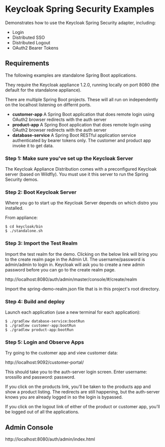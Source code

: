 # Keycloak Spring Security Examples

Demonstrates how to use the Keycloak Spring Security adapter, including:

* Login
* Distributed SSO
* Distributed Logout
* OAuth2 Bearer Tokens

## Requirements

The following examples are standalone Spring Boot applications.

They require the Keycloak appliance 1.2.0, running locally on port 8080 (the default for the
standalone appliance).

There are multiple Spring Boot projects.  These will all run on independently on the localhost
listening on differnt ports.

* **customer-app** A Spring Boot application that does remote login using OAuth2 browser redirects with the auth server
* **product-app** A Spring Boot application that does remote login using OAuth2 browser redirects with the auth server
* **database-service** A Spring Boot RESTful application service authenticated by bearer tokens only. The customer and product app invoke it to get data.


### Step 1: Make sure you've set up the Keycloak Server

The Keycloak Appliance Distribution comes with a preconfigured Keycloak server (based on Wildfly).  You must use it this server to run the Spring Security demos.  

### Step 2: Boot Keycloak Server

Where you go to start up the Keycloak Server depends on which distro you installed.

From appliance:

```
$ cd keycloak/bin
$ ./standalone.sh
```

### Step 3: Import the Test Realm

Import the test realm for the demo.  Clicking on the below link will bring you to the
create realm page in the Admin UI.  The username/password is admin/admin to login in.  Keycloak will ask you to create a new admin password before you can go to the create 
realm page.

http://localhost:8080/auth/admin/master/console/#/create/realm

Import the spring-demo-realm.json file that is in this project's root directory.


### Step 4: Build and deploy

Launch each application (use a new terminal for each application):

```
$ ./gradlew database-service:bootRun
$ ./gradlew customer-app:bootRun
$ ./gradlew product-app:bootRun
```

### Step 5: Login and Observe Apps

Try going to the customer app and view customer data:

http://localhost:9092/customer-portal/

This should take you to the auth-server login screen.  Enter username: srossillo and password: password.

If you click on the products link, you'll be taken to the products app and show a product listing.  The redirects
are still happening, but the auth-server knows you are already logged in so the login is bypassed.

If you click on the logout link of either of the product or customer app, you'll be logged out of all the applications.


## Admin Console

http://localhost:8080/auth/admin/index.html

